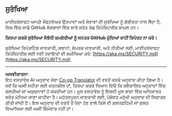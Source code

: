 <!--
CO_OP_TRANSLATOR_METADATA:
{
  "original_hash": "7229f7490ea61a04330b79651ac4d37e",
  "translation_date": "2025-09-09T19:01:08+00:00",
  "source_file": "SECURITY.md",
  "language_code": "pa"
}
-->
## ਸੁਰੱਖਿਆ

ਮਾਈਕਰੋਸਾਫਟ ਆਪਣੇ ਸੌਫਟਵੇਅਰ ਉਤਪਾਦਾਂ ਅਤੇ ਸੇਵਾਵਾਂ ਦੀ ਸੁਰੱਖਿਆ ਨੂੰ ਗੰਭੀਰਤਾ ਨਾਲ ਲੈਂਦਾ ਹੈ, ਜਿਸ ਵਿੱਚ ਸਾਡੇ GitHub ਸੰਸਥਾਵਾਂ ਵਿੱਚ ਸਾਰੇ ਸਰੋਤ ਕੋਡ ਰਿਪੋਜ਼ਿਟਰੀਜ਼ ਸ਼ਾਮਲ ਹਨ।

**ਕਿਰਪਾ ਕਰਕੇ ਸੁਰੱਖਿਆ ਸੰਬੰਧੀ ਕਮਜ਼ੋਰੀਆਂ ਨੂੰ ਜਨਤਕ GitHub ਮੁੱਦਿਆਂ ਰਾਹੀਂ ਰਿਪੋਰਟ ਨਾ ਕਰੋ।**

ਸੁਰੱਖਿਆ ਰਿਪੋਰਟਿੰਗ ਜਾਣਕਾਰੀ, ਸਥਾਨਾਂ, ਸੰਪਰਕ ਜਾਣਕਾਰੀ, ਅਤੇ ਨੀਤੀਆਂ ਲਈ, ਮਾਈਕਰੋਸਾਫਟ ਰਿਪੋਜ਼ਿਟਰੀਜ਼ ਲਈ ਨਵੀਂ ਹਦਾਇਤਾਂ ਦੀ ਸਮੀਖਿਆ ਕਰੋ:
[https://aka.ms/SECURITY.md](https://aka.ms/SECURITY.md)

---

**ਅਸਵੀਕਾਰਨਾ**:  
ਇਹ ਦਸਤਾਵੇਜ਼ AI ਅਨੁਵਾਦ ਸੇਵਾ [Co-op Translator](https://github.com/Azure/co-op-translator) ਦੀ ਵਰਤੋਂ ਕਰਕੇ ਅਨੁਵਾਦ ਕੀਤਾ ਗਿਆ ਹੈ। ਜਦੋਂ ਕਿ ਅਸੀਂ ਸਹੀਤਾ ਲਈ ਯਤਨਸ਼ੀਲ ਹਾਂ, ਕਿਰਪਾ ਕਰਕੇ ਧਿਆਨ ਦਿਓ ਕਿ ਸਵੈਚਾਲਿਤ ਅਨੁਵਾਦਾਂ ਵਿੱਚ ਗਲਤੀਆਂ ਜਾਂ ਅਸੁਚਨਾਵਾਂ ਹੋ ਸਕਦੀਆਂ ਹਨ। ਮੂਲ ਦਸਤਾਵੇਜ਼ ਨੂੰ ਇਸਦੀ ਮੂਲ ਭਾਸ਼ਾ ਵਿੱਚ ਅਧਿਕਾਰਤ ਸਰੋਤ ਮੰਨਿਆ ਜਾਣਾ ਚਾਹੀਦਾ ਹੈ। ਮਹੱਤਵਪੂਰਨ ਜਾਣਕਾਰੀ ਲਈ, ਪੇਸ਼ੇਵਰ ਮਨੁੱਖੀ ਅਨੁਵਾਦ ਦੀ ਸਿਫਾਰਸ਼ ਕੀਤੀ ਜਾਂਦੀ ਹੈ। ਇਸ ਅਨੁਵਾਦ ਦੀ ਵਰਤੋਂ ਤੋਂ ਪੈਦਾ ਹੋਣ ਵਾਲੇ ਕਿਸੇ ਵੀ ਗਲਤਫਹਿਮੀ ਜਾਂ ਗਲਤ ਵਿਆਖਿਆ ਲਈ ਅਸੀਂ ਜ਼ਿੰਮੇਵਾਰ ਨਹੀਂ ਹਾਂ।